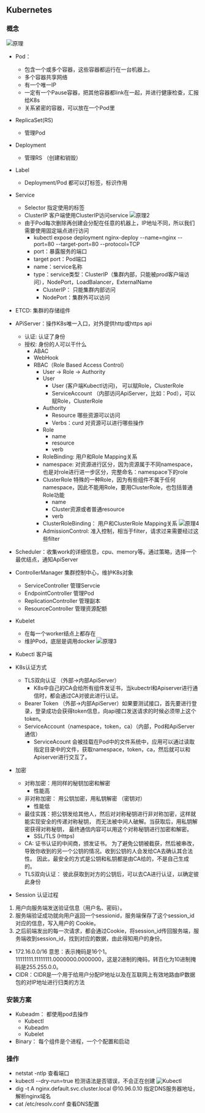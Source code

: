 ## Kubernetes

### 概念
![原理](../pic/K8s原理.JPG)
- Pod： 
    - 包含一个或多个容器，这些容器都运行在一台机器上。
    - 多个容器共享网络
    - 有一个唯一IP
    - 一定有一个Pause容器，把其他容器都link在一起，并进行健康检查，汇报给K8s
    - 关系紧密的容器，可以放在一个Pod里
    
- ReplicaSet(RS)
    - 管理Pod
- Deployment
    - 管理RS （创建和销毁）
- Label
    - Deployment/Pod 都可以打标签，标识作用
- Service
    - Selector 指定使用的标签
    - ClusterIP 客户端使用ClusterIP访问service
    ![原理2](../pic/K8s原理2.JPG)
    - 由于Pod每次删除再创建会分配在任意的机器上，IP地址不同，所以我们需要使用固定端点进行访问
        - kubectl expose deployment nginx-deploy --name=nginx --port=80 --target-port=80 --protocol=TCP
        - port：暴露服务的端口
        - target port：Pod端口
        - name：service名称
        - type：service类型：ClusterIP（集群内部，只能被prod客户端访问），NodePort，LoadBalancer，ExternalName
            - ClusterIP： 只能集群内部访问
            - NodePort：集群外可以访问
        
        
- ETCD: 集群的存储组件
- APiServer：操作K8s唯一入口，对外提供http或https api
    - 认证: 认证了身份
    - 授权: 身份的人可以干什么 
        - ABAC
        - WebHook
        - RBAC（Role Based Access Control）
            - User -> Role -> Authority
            - User 
                - User (客户端Kubectl访问)， 可以赋Role，ClusterRole
                - ServiceAccount （内部访问ApiServer，比如：Pod），可以赋Role，ClusterRole
            - Authority
                - Resource 哪些资源可以访问
                - Verbs：curd 对资源可以进行哪些操作
            - Role
                - name
                - resource
                - verb
            - RoleBinding: 用户和Role Mapping关系
            - namespace: 对资源进行区分，因为资源属于不同namespace，也是对role进行进一步区分，完整命名：namespace下的role
            - ClusterRole 特殊的一种Role，因为有些组件不属于任何namespace，因此不能用Role，要用ClusterRole，也包括普通Role功能
                - name
                - Cluster资源或者普通resource
                - verb
            - ClusterRoleBinding： 用户和ClusterRole Mapping关系
             ![原理4](../pic/K8s原理4.JPG)
            - AdmissionControl: 准入控制，相当于filter，请求过来需要经过这些filter

            
- Scheduler：收集work的详细信息，cpu、memory等。通过策略，选择一个最优结点，通知ApiServer
- ControllerManager 集群控制中心，维护K8s对象
    - ServiceController 管理Servcie
    - EndpointController 管理Pod
    - ReplicationController 管理副本
    - ResourceController 管理资源配额
- Kubelet
    - 在每一个worker结点上都存在
    - 维护Pod，底层是调用docker
    ![原理3](../pic/K8s原理3.JPG)
- Kubectl 客户端
- K8s认证方式
    - TLS双向认证 （外部->内部ApiServer）
        - K8s中自己的CA会给所有组件发证书，当kubectrl和Apiserver进行通信时，都会通过CA对彼此进行认证。
    - Bearer Token （外部->内部ApiServer）如果要测试接口，首先要进行登录，登录成功会获得token信息，向api接口发送请求的时候必须带上这个token。
    - ServiceAccount（namespace，token，ca）（内部，Pod和ApiServer通信）
        - ServiceAcount 会被挂载在Pod中的文件系统中，应用可以通过读取指定目录中的文件，获取namespace，token，ca，然后就可以和Apiserver进行交互了。
- 加密
    - 对称加密：用同样的秘钥加密和解密
        - 性能高
    - 非对称加密： 用公钥加密，用私钥解密 （密钥对）
        - 性能低
    - 最佳实践：把公钥发给其他人，然后对对称秘钥进行非对称加密，这样就能实现安全的传递对称秘钥， 而无法被中间人破解。当获取后，用私钥解密获得对称秘钥， 最终通信内容可以用这个对称秘钥进行加密和解密。
        - SSL/TLS (Https)
    - CA: 证书认证的中间商，颁发证书。 为了避免公钥被截获，然后被串改，导致你收到的另一个公钥的情况。收到公钥的人会发给CA去确认其合法性。 因此，最安全的方式是公钥和私钥都是由CA给的，不是自己生成的。
    - TLS双向认证： 彼此获取到对方的公钥后，可以去CA进行认证，以确定彼此身份
- Session 认证过程
1. 用户向服务端发送验证信息（用户名、密码）。
2. 服务端验证成功就向用户返回一个sessionid，服务端保存了这个session_id对应的信息，写入用户的 Cookie。
3. 之后前端发出的每一次请求，都会通过Cookie，将session_id传回服务端，服务端收到session_id，找到对应的数据，由此得知用户的身份。

- 172.16.0.0/16 意思：表示掩码是16个1。11111111.11111111.0000000.0000000，这是2进制的掩码，转百化为10进制掩码是255.255.0.0。
- CIDR：CIDR是一个用于给用户分配IP地址以及在互联网上有效地路由IP数据包的对IP地址进行归类的方法

### 安装方案
- Kubeadm： 都使用pod去操作
    - Kubectl
    - Kubeadm
    - Kubelet
- Binary： 每个组件是个进程，一个个配置和启动

### 操作
- netstat -ntlp 查看端口
- kubectl --dry-run=true 检测语法是否错误，不会正在创建
![Kubectl](../pic/Kubectl.JPG)
- dig -t A nginx.default.svc.cluster.local @10.96.0.10 指定DNS服务器地址，解析nginx域名
- cat /etc/resolv.conf 查看DNS配置



